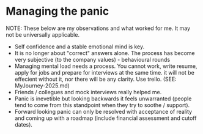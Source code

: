 # Managing the panic

NOTE: These below are my observations and what worked for me. It may not be universally applicable.

* Self confidence and a stable emotional mind is key.
* It is no longer about "correct" answers alone. The process has become very subjective (to the company values) - behavioural rounds
* Managing mental load needs a process. You cannot work, write resume, apply for jobs and prepare for interviews at the same time. it will not be effecient without it, nor there will be any clarity. Use trello. (SEE: MyJourney-2025.md)
* Friends / collegues and mock interviews really helped me.
* Panic is inevetible but looking backwards it feels unwarranted (people tend to come from this standpoint when they try to soothe / support). 
* Forward looking panic can only be resolved with acceptance of reality and coming up with a roadmap (include financial assessment and cutoff dates).

